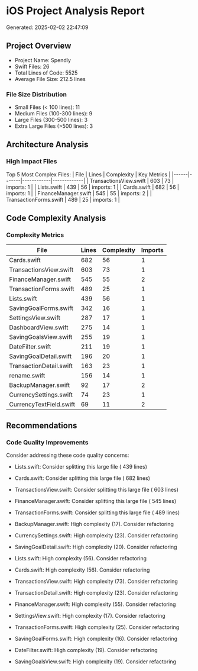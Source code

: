 # iOS Project Analysis Report
Generated: 2025-02-02 22:47:09

## Project Overview
- Project Name: Spendly
- Swift Files:       26
- Total Lines of Code: 5525
- Average File Size: 212.5 lines

### File Size Distribution
- Small Files (< 100 lines): 11
- Medium Files (100-300 lines): 9
- Large Files (300-500 lines): 3
- Extra Large Files (>500 lines): 3

## Architecture Analysis

### High Impact Files

Top 5 Most Complex Files:
| File | Lines | Complexity | Key Metrics |
|------|-------|------------|-------------|
| TransactionsView.swift |      603 | 73 | imports: 1 |
| Lists.swift |      439 | 56 | imports: 1 |
| Cards.swift |      682 | 56 | imports: 1 |
| FinanceManager.swift |      545 | 55 | imports: 2 |
| TransactionForms.swift |      489 | 25 | imports: 1 |

## Code Complexity Analysis

### Complexity Metrics
| File | Lines | Complexity | Imports |
|------|-------|------------|----------|
| Cards.swift |      682 | 56 | 1 |
| TransactionsView.swift |      603 | 73 | 1 |
| FinanceManager.swift |      545 | 55 | 2 |
| TransactionForms.swift |      489 | 25 | 1 |
| Lists.swift |      439 | 56 | 1 |
| SavingGoalForms.swift |      342 | 16 | 1 |
| SettingsView.swift |      287 | 17 | 1 |
| DashboardView.swift |      275 | 14 | 1 |
| SavingGoalsView.swift |      255 | 19 | 1 |
| DateFilter.swift |      211 | 19 | 1 |
| SavingGoalDetail.swift |      196 | 20 | 1 |
| TransactionDetail.swift |      163 | 23 | 1 |
| rename.swift |      156 | 14 | 1 |
| BackupManager.swift |       92 | 17 | 2 |
| CurrencySettings.swift |       74 | 23 | 1 |
| CurrencyTextField.swift |       69 | 11 | 2 |

## Recommendations

### Code Quality Improvements
Consider addressing these code quality concerns:

- Lists.swift: Consider splitting this large file (     439 lines)
- Cards.swift: Consider splitting this large file (     682 lines)
- TransactionsView.swift: Consider splitting this large file (     603 lines)
- FinanceManager.swift: Consider splitting this large file (     545 lines)
- TransactionForms.swift: Consider splitting this large file (     489 lines)

- BackupManager.swift: High complexity (17). Consider refactoring
- CurrencySettings.swift: High complexity (23). Consider refactoring
- SavingGoalDetail.swift: High complexity (20). Consider refactoring
- Lists.swift: High complexity (56). Consider refactoring
- Cards.swift: High complexity (56). Consider refactoring
- TransactionsView.swift: High complexity (73). Consider refactoring
- TransactionDetail.swift: High complexity (23). Consider refactoring
- FinanceManager.swift: High complexity (55). Consider refactoring
- SettingsView.swift: High complexity (17). Consider refactoring
- TransactionForms.swift: High complexity (25). Consider refactoring
- SavingGoalForms.swift: High complexity (16). Consider refactoring
- DateFilter.swift: High complexity (19). Consider refactoring
- SavingGoalsView.swift: High complexity (19). Consider refactoring
